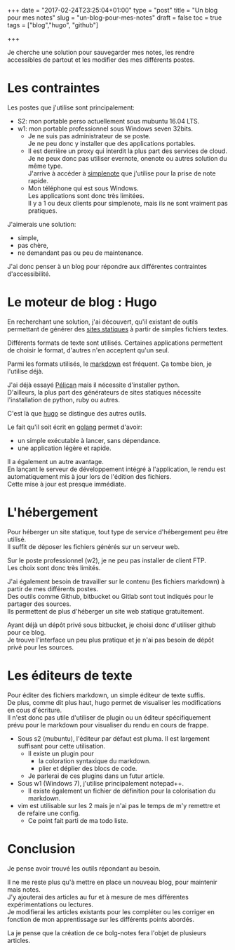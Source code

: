 ﻿+++
date = "2017-02-24T23:25:04+01:00"
type = "post"
title = "Un blog pour mes notes"
slug = "un-blog-pour-mes-notes"
draft = false
toc = true
tags = ["blog","hugo", "github"]

+++

Je cherche une solution pour sauvegarder mes notes, les rendre accessibles de partout et les modifier des mes différents postes.  

# Les contraintes

Les postes que j'utilise sont principalement:  

- S2: mon portable perso actuellement sous mubuntu 16.04 LTS.  
- w1: mon portable professionnel sous Windows seven 32bits.  
    - Je ne suis pas administrateur de se poste.  
      Je ne peu donc y installer que des applications portables.  
    - Il est derrière un proxy qui interdit la plus part des services de cloud.  
      Je ne peux donc pas utiliser evernote, onenote ou autres solution du même type.  
      J'arrive à accéder à [simplenote](https://simplenote.com/) que j'utilise pour la prise de note rapide.  
    - Mon téléphone qui est sous Windows.  
      Les applications sont donc très limitées.  
      Il y a 1 ou deux clients pour simplenote, mais ils ne sont vraiment pas pratiques.  

J'aimerais une solution:  

- simple,  
- pas chère,  
- ne demandant pas ou peu de maintenance.  
    
J'ai donc penser à un blog pour répondre aux différentes contraintes d'accessibilité.  
    
# Le moteur de blog : Hugo

En recherchant une solution, j'ai découvert, qu'il existant de outils permettant de générer des [sites statiques](https://fr.wikipedia.org/wiki/Site_web#Sites_statiques) à partir de simples fichiers textes.  

Différents formats de texte sont utilisés. Certaines applications permettent de choisir le format, d'autres n'en acceptent qu'un seul.  

Parmi les formats utilisés, le [markdown](https://fr.wikipedia.org/wiki/Markdown) est fréquent. Ça tombe bien, je l'utilise déjà.  

J'ai déjà essayé [Pélican](http://docs.getpelican.com/en/stable/) mais il nécessite d'installer python.  
D'ailleurs, la plus part des générateurs de sites statiques nécessite l'installation de python, ruby ou autres.  

C'est là que [hugo](https://gohugo.io/) se distingue des autres outils.  

Le fait qu'il soit écrit en [golang](https://golang.org/) permet d'avoir:  

- un simple exécutable à lancer, sans dépendance.  
- une application légère et rapide.  

Il a également un autre avantage.  
En lançant le serveur de développement intégré à l'application, le rendu est automatiquement mis à jour lors de l'édition des fichiers.  
Cette mise à jour est presque immédiate.
        
# L'hébergement

Pour héberger un site statique, tout type de service d'hébergement peu être utilisé.  
Il suffit de déposer les fichiers générés sur un serveur web.  

Sur le poste professionnel (w2), je ne peu pas installer de client FTP.  
Les choix sont donc très limités.  

J'ai également besoin de travailler sur le contenu (les fichiers markdown) à partir de mes différents postes.  
Des outils comme Github, bitbucket ou Gitlab sont tout indiqués pour le partager des sources.  
Ils permettent de plus d'héberger un site web statique gratuitement.  

Ayant déjà un dépôt privé sous bitbucket, je choisi donc d'utiliser github pour ce blog.  
Je trouve l'interface un peu plus pratique et je n'ai pas besoin de dépôt privé pour les sources.
    
# Les éditeurs de texte

Pour éditer des fichiers markdown, un simple éditeur de texte suffis.  
De plus, comme dit plus haut, hugo permet de visualiser les modifications en cous d'écriture.  
Il n'est donc pas utile d'utiliser de plugin ou un éditeur spécifiquement prévu pour le markdown pour visualiser du rendu en cours de frappe.  

- Sous s2 (mubuntu), l'éditeur par défaut est pluma. Il est largement suffisant pour cette utilisation.  
    - Il existe un plugin pour  
        - la coloration syntaxique du markdown.  
        - plier et déplier des blocs de code.  
    - Je parlerai de ces plugins dans un futur article.  
- Sous w1 (Windows 7), j'utilise principalement notepad++.  
    - Il existe également un fichier de définition pour la colorisation du markdown.  
- vim est utilisable sur les 2 mais je n'ai pas le temps de m'y remettre et de refaire une config.
    - Ce point fait parti de ma todo liste.

# Conclusion

Je pense avoir trouvé les outils répondant au besoin.  

Il ne me reste plus qu'à mettre en place un nouveau blog, pour maintenir mais notes.  
J'y ajouterai des articles au fur et à mesure de mes différentes expérimentations ou lectures.  
Je modifierai les articles existants pour les compléter ou les corriger en fonction de mon apprentissage sur les différents points abordés.  

La je pense que la création de ce bolg-notes fera l'objet de plusieurs articles.  
